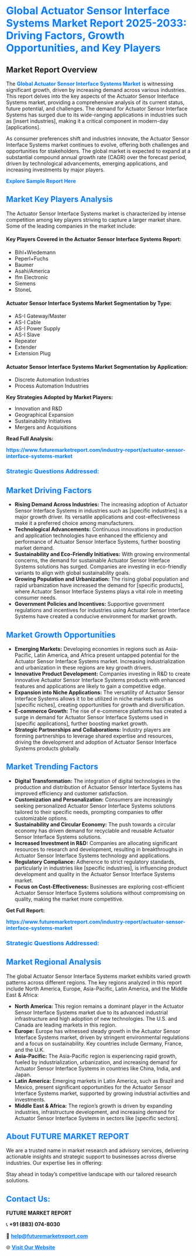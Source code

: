 <h1 style="color: #007BFF;">Global Actuator Sensor Interface Systems Market Report 2025-2033: Driving Factors, Growth Opportunities, and Key Players</h1>

<section id="overview">
<h2>Market Report Overview</h2>
<p>The <a href="https://www.futuremarketreport.com/industry-report/actuator-sensor-interface-systems-market" style="color: #007BFF; text-decoration: none;"><strong>Global Actuator Sensor Interface Systems Market</strong></a> is witnessing significant growth, driven by increasing demand across various industries. This report delves into the key aspects of the Actuator Sensor Interface Systems market, providing a comprehensive analysis of its current status, future potential, and challenges. The demand for Actuator Sensor Interface Systems has surged due to its wide-ranging applications in industries such as [insert industries], making it a critical component in modern-day [applications].</p>
<p>As consumer preferences shift and industries innovate, the Actuator Sensor Interface Systems market continues to evolve, offering both challenges and opportunities for stakeholders. The global market is expected to expand at a substantial compound annual growth rate (CAGR) over the forecast period, driven by technological advancements, emerging applications, and increasing investments by major players.</p>
</section>

<section id="overview">
<p><a href="https://www.futuremarketreport.com/request-sample/reportId=116199" style="color: #007BFF; text-decoration: none;"><strong>Explore Sample Report Here</strong></a></p>
</section>

<section id="key-players">
<h2 style="color: #007BFF;">Market Key Players Analysis</h2>
<p>The Actuator Sensor Interface Systems market is characterized by intense competition among key players striving to capture a larger market share. Some of the leading companies in the market include:</p>
<h4>Key Players Covered in the Actuator Sensor Interface Systems Report:</h4>
<ul><li>Bihl+Wiedemann</li><li>Peperl+Fuchs</li><li>Baumer</li><li>Asahi/America</li><li>Ifm Electronic</li><li>Siemens</li><li>StoneL</li></ul>
<h4>Actuator Sensor Interface Systems Market Segmentation by Type:</h4>
<ul><li>AS-I Gateway/Master</li><li>AS-I Cable</li><li>AS-I Power Supply</li><li>AS-I Slave</li><li>Repeater</li><li>Extender</li><li>Extension Plug</li></ul>

<h4>Actuator Sensor Interface Systems Market Segmentation by Application:</h4>
<ul><li>Discrete Automation Industries</li><li>Process Automation Industries</li></ul>
<p><strong>Key Strategies Adopted by Market Players:</strong></p>
<ul>
<li>Innovation and R&D</li>
<li>Geographical Expansion</li>
<li>Sustainability Initiatives</li>
<li>Mergers and Acquisitions</li>
</ul>
</section>

<section>
<p><strong>Read Full Analysis: </strong></p><a href="https://www.futuremarketreport.com/industry-report/actuator-sensor-interface-systems-market" style="color: #007BFF; text-decoration: none;"><strong>https://www.futuremarketreport.com/industry-report/actuator-sensor-interface-systems-market</strong></a>
<h3 style="color: #007BFF;">Strategic Questions Addressed:</h3>
</section>

<section id="driving-factors">
<h2 style="color: #007BFF;">Market Driving Factors</h2>
<ul>
<li><strong>Rising Demand Across Industries:</strong> The increasing adoption of Actuator Sensor Interface Systems in industries such as [specific industries] is a major growth driver. Its versatile applications and cost-effectiveness make it a preferred choice among manufacturers.</li>
<li><strong>Technological Advancements:</strong> Continuous innovations in production and application technologies have enhanced the efficiency and performance of Actuator Sensor Interface Systems, further boosting market demand.</li>
<li><strong>Sustainability and Eco-Friendly Initiatives:</strong> With growing environmental concerns, the demand for sustainable Actuator Sensor Interface Systems solutions has surged. Companies are investing in eco-friendly variants to align with global sustainability goals.</li>
<li><strong>Growing Population and Urbanization:</strong> The rising global population and rapid urbanization have increased the demand for [specific products], where Actuator Sensor Interface Systems plays a vital role in meeting consumer needs.</li>
<li><strong>Government Policies and Incentives:</strong> Supportive government regulations and incentives for industries using Actuator Sensor Interface Systems have created a conducive environment for market growth.</li>
</ul>
</section>

<section id="growth-opportunities">
<h2 style="color: #007BFF;">Market Growth Opportunities</h2>
<ul>
<li><strong>Emerging Markets:</strong> Developing economies in regions such as Asia-Pacific, Latin America, and Africa present untapped potential for the Actuator Sensor Interface Systems market. Increasing industrialization and urbanization in these regions are key growth drivers.</li>
<li><strong>Innovative Product Development:</strong> Companies investing in R&D to create innovative Actuator Sensor Interface Systems products with enhanced features and applications are likely to gain a competitive edge.</li>
<li><strong>Expansion into Niche Applications:</strong> The versatility of Actuator Sensor Interface Systems allows it to be utilized in niche markets such as [specific niches], creating opportunities for growth and diversification.</li>
<li><strong>E-commerce Growth:</strong> The rise of e-commerce platforms has created a surge in demand for Actuator Sensor Interface Systems used in [specific applications], further boosting market growth.</li>
<li><strong>Strategic Partnerships and Collaborations:</strong> Industry players are forming partnerships to leverage shared expertise and resources, driving the development and adoption of Actuator Sensor Interface Systems products globally.</li>
</ul>
</section>

<section id="trending-factors">
<h2 style="color: #007BFF;">Market Trending Factors</h2>
<ul>
<li><strong>Digital Transformation:</strong> The integration of digital technologies in the production and distribution of Actuator Sensor Interface Systems has improved efficiency and customer satisfaction.</li>
<li><strong>Customization and Personalization:</strong> Consumers are increasingly seeking personalized Actuator Sensor Interface Systems solutions tailored to their specific needs, prompting companies to offer customizable options.</li>
<li><strong>Sustainability and Circular Economy:</strong> The push towards a circular economy has driven demand for recyclable and reusable Actuator Sensor Interface Systems solutions.</li>
<li><strong>Increased Investment in R&D:</strong> Companies are allocating significant resources to research and development, resulting in breakthroughs in Actuator Sensor Interface Systems technology and applications.</li>
<li><strong>Regulatory Compliance:</strong> Adherence to strict regulatory standards, particularly in industries like [specific industries], is influencing product development and quality in the Actuator Sensor Interface Systems market.</li>
<li><strong>Focus on Cost-Effectiveness:</strong> Businesses are exploring cost-efficient Actuator Sensor Interface Systems solutions without compromising on quality, making the market more competitive.</li>
</ul>
</section>

<section>
<p><strong>Get Full Report: </strong></p><a href="https://www.futuremarketreport.com/industry-report/actuator-sensor-interface-systems-market" style="color: #007BFF; text-decoration: none;"><strong>https://www.futuremarketreport.com/industry-report/actuator-sensor-interface-systems-market</strong></a>
<h3 style="color: #007BFF;">Strategic Questions Addressed:</h3>
</section>


<section id="regional-analysis">
<h2 style="color: #007BFF;">Market Regional Analysis</h2>
<p>The global Actuator Sensor Interface Systems market exhibits varied growth patterns across different regions. The key regions analyzed in this report include North America, Europe, Asia-Pacific, Latin America, and the Middle East & Africa:</p>
<ul>
<li><strong>North America:</strong> This region remains a dominant player in the Actuator Sensor Interface Systems market due to its advanced industrial infrastructure and high adoption of new technologies. The U.S. and Canada are leading markets in this region.</li>
<li><strong>Europe:</strong> Europe has witnessed steady growth in the Actuator Sensor Interface Systems market, driven by stringent environmental regulations and a focus on sustainability. Key countries include Germany, France, and the U.K.</li>
<li><strong>Asia-Pacific:</strong> The Asia-Pacific region is experiencing rapid growth, fueled by industrialization, urbanization, and increasing demand for Actuator Sensor Interface Systems in countries like China, India, and Japan.</li>
<li><strong>Latin America:</strong> Emerging markets in Latin America, such as Brazil and Mexico, present significant opportunities for the Actuator Sensor Interface Systems market, supported by growing industrial activities and investments.</li>
<li><strong>Middle East & Africa:</strong> The region’s growth is driven by expanding industries, infrastructure development, and increasing demand for Actuator Sensor Interface Systems in sectors like [specific sectors].</li>
</ul>
</section>

<footer>
<h2 style="color: #007BFF;">About FUTURE MARKET REPORT</h2>
<p>We are a trusted name in market research and advisory services, delivering actionable insights and strategic support to businesses across diverse industries. Our expertise lies in offering:</p>

<p>Stay ahead in today’s competitive landscape with our tailored research solutions.</p>

<h2 style="color: #007BFF;">Contact Us:</h2>
<p><strong>FUTURE MARKET REPORT</strong></p>
<p>📞 <strong>+91 (883) 074-8030</strong></p>
<p>📧 <strong><a href="mailto:help@futuremarketreport.com" style="color: #007BFF;">help@futuremarketreport.com</a></strong></p>
<p>🌐 <strong><a href="https://www.futuremarketreport.com/" style="color: #007BFF;">Visit Our Website</a></strong></p>
</footer>